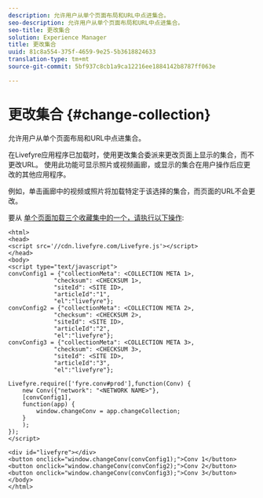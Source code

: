 ```yaml
---
description: 允许用户从单个页面布局和URL中点进集合。
seo-description: 允许用户从单个页面布局和URL中点进集合。
seo-title: 更改集合
solution: Experience Manager
title: 更改集合
uuid: 81c8a554-375f-4659-9e25-5b3618824633
translation-type: tm+mt
source-git-commit: 5bf937c8cb1a9ca12216ee1884142b8787ff063e

---
```



# 更改集合 {#change-collection}

允许用户从单个页面布局和URL中点进集合。

在Livefyre应用程序已加载时，使用更改集合委派来更改页面上显示的集合，而不更改URL。 使用此功能可显示照片或视频画廊，或显示的集合在用户操作后应更改的其他应用程序。

例如，单击画廊中的视频或照片将加载特定于该选择的集合，而页面的URL不会更改。

要从 [单个页面加载三个收藏集中的一个，请执行以下操作](../c-advanced-topics/t-display-comment-count.md#t_display_comment_count):

```
<html> 
<head> 
<script src='//cdn.livefyre.com/Livefyre.js'></script> 
</head> 
<body> 
<script type="text/javascript"> 
convConfig1 = {"collectionMeta": <COLLECTION META 1>, 
             "checksum": <CHECKSUM 1>, 
             "siteId": <SITE ID>, 
             "articleId":"1", 
             "el":"livefyre"}; 
convConfig2 = {"collectionMeta": <COLLECTION META 2>, 
             "checksum": <CHECKSUM 2>, 
             "siteId": <SITE ID>, 
             "articleId":"2", 
             "el":"livefyre"}; 
convConfig3 = {"collectionMeta": <COLLECTION META 3>, 
             "checksum": <CHECKSUM 3>, 
             "siteId": <SITE ID>, 
             "articleId":"3", 
             "el":"livefyre"}; 
  
Livefyre.require(['fyre.conv#prod'],function(Conv) { 
    new Conv({"network": "<NETWORK NAME>"}, 
    [convConfig1], 
    function(app) {  
        window.changeConv = app.changeCollection; 
    } 
    ); 
}); 
</script> 
  
<div id="livefyre"></div> 
<button onclick="window.changeConv(convConfig1);">Conv 1</button> 
<button onclick="window.changeConv(convConfig2);">Conv 2</button> 
<button onclick="window.changeConv(convConfig3);">Conv 3</button> 
</body> 
</html>
```
